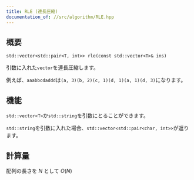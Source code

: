 ```yaml
---
title: RLE (連長圧縮)
documentation_of: //src/algorithm/RLE.hpp
---
```



## 概要
```
std::vector<std::pair<T, int>> rle(const std::vector<T>& ins)
```

引数に入れた`vector`を連長圧縮します。

例えば、`aaabbcdaddd`は`(a, 3)(b, 2)(c, 1)(d, 1)(a, 1)(d, 3)`になります。


## 機能

`std::vector<T>`か`std::string`を引数にとることができます。

`std::string`を引数に入れた場合、`std::vector<std::pair<char, int>>`が返ります。


## 計算量

配列の長さを $N$ として $O(N)$
